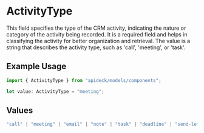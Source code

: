 # ActivityType

This field specifies the type of the CRM activity, indicating the nature or category of the activity being recorded. It is a required field and helps in classifying the activity for better organization and retrieval. The value is a string that describes the activity type, such as 'call', 'meeting', or 'task'.

## Example Usage

```typescript
import { ActivityType } from "apideck/models/components";

let value: ActivityType = "meeting";
```

## Values

```typescript
"call" | "meeting" | "email" | "note" | "task" | "deadline" | "send-letter" | "send-quote" | "other"
```